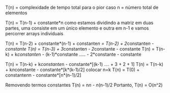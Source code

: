 T(n) = complexidade de tempo total para o pior caso
n = número total de elementos

T(n) = T(n-1) + constante\*n
como estamos dividindo a matriz em duas partes, uma consiste em um único elemento e outra em n-1
e vamos percorrer arrays individuais

T(n) = T(n-2) + constante*(n-1) + constante*n = T(n-2) + 2*constante*n - constante
T(n) = T(n-3) + 3*constante*n - 2*constante - constante
T(n) = T(n-k) + k*constante*n - (k-1)*constante ..... - 2\*constante - constante

T(n) = T(n-k) + k*constante*n - constante*[(k-1) .... + 3 + 2 + 1]
T(n) = T(n-k) + k*n*constante - constante*[k*(k-1)/2]
colocar n=k
T(n) = T(0) + constante*n*n - constante*[n*(n-1)/2]

Removendo termos constantes
T(n) = n*n - n*(n-1)/2
Portanto, T(n) = O(n^2)
